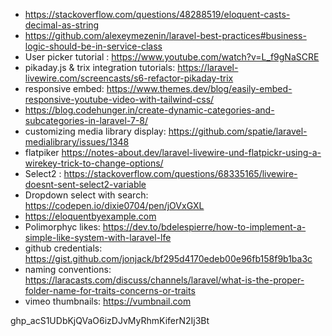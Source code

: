 * https://stackoverflow.com/questions/48288519/eloquent-casts-decimal-as-string
* https://github.com/alexeymezenin/laravel-best-practices#business-logic-should-be-in-service-class
* User picker tutorial : https://www.youtube.com/watch?v=L_f9gNaSCRE
* pikaday.js & trix integration tutorials: https://laravel-livewire.com/screencasts/s6-refactor-pikaday-trix
* responsive embed: https://www.themes.dev/blog/easily-embed-responsive-youtube-video-with-tailwind-css/
* https://blog.codehunger.in/create-dynamic-categories-and-subcategories-in-laravel-7-8/
* customizing media library display: https://github.com/spatie/laravel-medialibrary/issues/1348
* flatpiker https://notes-about.dev/laravel-livewire-und-flatpickr-using-a-wirekey-trick-to-change-options/
* Select2 : https://stackoverflow.com/questions/68335165/livewire-doesnt-sent-select2-variable
* Dropdown select with search: https://codepen.io/dixie0704/pen/jOVxGXL
* https://eloquentbyexample.com
* Polimorphyc likes: https://dev.to/bdelespierre/how-to-implement-a-simple-like-system-with-laravel-lfe
* github credentials: https://gist.github.com/jonjack/bf295d4170edeb00e96fb158f9b1ba3c
* naming conventions: https://laracasts.com/discuss/channels/laravel/what-is-the-proper-folder-name-for-traits-concerns-or-traits
* vimeo thumbnails: https://vumbnail.com


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

